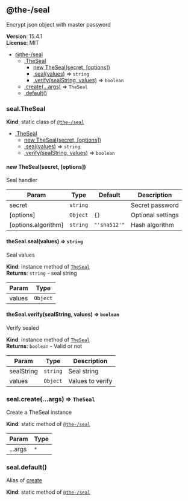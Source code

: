 <!--- Code generated by @the-/script-doc. DO NOT EDIT. -->

<a name="module_@the-/seal"></a>

## @the-/seal
Encrypt json object with master password

**Version**: 15.4.1  
**License**: MIT  

* [@the-/seal](#module_@the-/seal)
    * [.TheSeal](#module_@the-/seal.TheSeal)
        * [new TheSeal(secret, [options])](#new_module_@the-/seal.TheSeal_new)
        * [.seal(values)](#module_@the-/seal.TheSeal+seal) ⇒ <code>string</code>
        * [.verify(sealString, values)](#module_@the-/seal.TheSeal+verify) ⇒ <code>boolean</code>
    * [.create(...args)](#module_@the-/seal.create) ⇒ <code>TheSeal</code>
    * [.default()](#module_@the-/seal.default)

<a name="module_@the-/seal.TheSeal"></a>

### seal.TheSeal
**Kind**: static class of [<code>@the-/seal</code>](#module_@the-/seal)  

* [.TheSeal](#module_@the-/seal.TheSeal)
    * [new TheSeal(secret, [options])](#new_module_@the-/seal.TheSeal_new)
    * [.seal(values)](#module_@the-/seal.TheSeal+seal) ⇒ <code>string</code>
    * [.verify(sealString, values)](#module_@the-/seal.TheSeal+verify) ⇒ <code>boolean</code>

<a name="new_module_@the-/seal.TheSeal_new"></a>

#### new TheSeal(secret, [options])
Seal handler


| Param | Type | Default | Description |
| --- | --- | --- | --- |
| secret | <code>string</code> |  | Secret password |
| [options] | <code>Object</code> | <code>{}</code> | Optional settings |
| [options.algorithm] | <code>string</code> | <code>&quot;&#x27;sha512&#x27;&quot;</code> | Hash algorithm |

<a name="module_@the-/seal.TheSeal+seal"></a>

#### theSeal.seal(values) ⇒ <code>string</code>
Seal values

**Kind**: instance method of [<code>TheSeal</code>](#module_@the-/seal.TheSeal)  
**Returns**: <code>string</code> - seal string  

| Param | Type |
| --- | --- |
| values | <code>Object</code> | 

<a name="module_@the-/seal.TheSeal+verify"></a>

#### theSeal.verify(sealString, values) ⇒ <code>boolean</code>
Verify sealed

**Kind**: instance method of [<code>TheSeal</code>](#module_@the-/seal.TheSeal)  
**Returns**: <code>boolean</code> - Valid or not  

| Param | Type | Description |
| --- | --- | --- |
| sealString | <code>string</code> | Seal string |
| values | <code>Object</code> | Values to verify |

<a name="module_@the-/seal.create"></a>

### seal.create(...args) ⇒ <code>TheSeal</code>
Create a TheSeal instance

**Kind**: static method of [<code>@the-/seal</code>](#module_@the-/seal)  

| Param | Type |
| --- | --- |
| ...args | <code>\*</code> | 

<a name="module_@the-/seal.default"></a>

### seal.default()
Alias of [create](#module_@the-/seal.create)

**Kind**: static method of [<code>@the-/seal</code>](#module_@the-/seal)  

